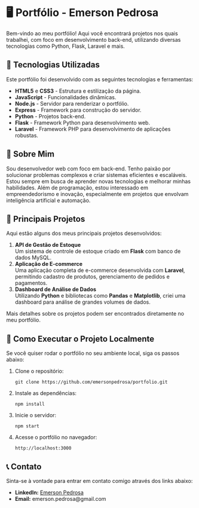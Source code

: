 <h1>🖥️ Portfólio - Emerson Pedrosa</h1>

<p>Bem-vindo ao meu portfólio! Aqui você encontrará projetos nos quais trabalhei, com foco em desenvolvimento back-end, utilizando diversas tecnologias como Python, Flask, Laravel e mais.</p>

<h2>🚀 Tecnologias Utilizadas</h2>
<p>Este portfólio foi desenvolvido com as seguintes tecnologias e ferramentas:</p>
<ul>
  <li><strong>HTML5</strong> e <strong>CSS3</strong> - Estrutura e estilização da página.</li>
  <li><strong>JavaScript</strong> - Funcionalidades dinâmicas.</li>
  <li><strong>Node.js</strong> - Servidor para renderizar o portfólio.</li>
  <li><strong>Express</strong> - Framework para construção do servidor.</li>
  <li><strong>Python</strong> - Projetos back-end.</li>
  <li><strong>Flask</strong> - Framework Python para desenvolvimento web.</li>
  <li><strong>Laravel</strong> - Framework PHP para desenvolvimento de aplicações robustas.</li>
</ul>

<h2>📄 Sobre Mim</h2>
<p>Sou desenvolvedor web com foco em back-end. Tenho paixão por solucionar problemas complexos e criar sistemas eficientes e escaláveis. Estou sempre em busca de aprender novas tecnologias e melhorar minhas habilidades. Além de programação, estou interessado em empreendedorismo e inovação, especialmente em projetos que envolvam inteligência artificial e automação.</p>

<h2>🌟 Principais Projetos</h2>
<p>Aqui estão alguns dos meus principais projetos desenvolvidos:</p>

<ol>
  <li><strong>API de Gestão de Estoque</strong><br>
      Um sistema de controle de estoque criado em <strong>Flask</strong> com banco de dados MySQL.</li>
  <li><strong>Aplicação de E-commerce</strong><br>
      Uma aplicação completa de e-commerce desenvolvida com <strong>Laravel</strong>, permitindo cadastro de produtos, gerenciamento de pedidos e pagamentos.</li>
  <li><strong>Dashboard de Análise de Dados</strong><br>
      Utilizando <strong>Python</strong> e bibliotecas como <strong>Pandas</strong> e <strong>Matplotlib</strong>, criei uma dashboard para análise de grandes volumes de dados.</li>
</ol>
<p>Mais detalhes sobre os projetos podem ser encontrados diretamente no meu portfólio.</p>

<h2>📂 Como Executar o Projeto Localmente</h2>
<p>Se você quiser rodar o portfólio no seu ambiente local, siga os passos abaixo:</p>
<ol>
  <li>Clone o repositório:
    <pre><code>git clone https://github.com/emersonpedrosa/portfolio.git</code></pre></li>
  <li>Instale as dependências:
    <pre><code>npm install</code></pre></li>
  <li>Inicie o servidor:
    <pre><code>npm start</code></pre></li>
  <li>Acesse o portfólio no navegador:
    <pre><code>http://localhost:3000</code></pre></li>
</ol>

<h2>📞 Contato</h2>
<p>Sinta-se à vontade para entrar em contato comigo através dos links abaixo:</p>
<ul>
  <li><strong>LinkedIn:</strong> <a href="https://linkedin.com/in/emersonpedrosa">Emerson Pedrosa</a></li>
  <li><strong>Email:</strong> emerson.pedrosa@gmail.com</li>
</ul>

